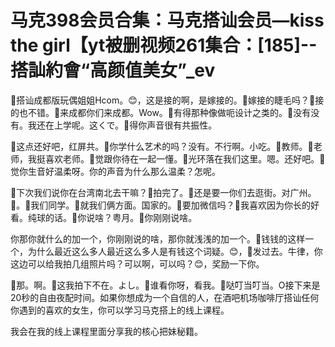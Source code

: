 # 马克398会员合集：马克搭讪会员—kiss the girl【yt被删视频261集合：[185]--搭訕約會“高颜值美女”_ev

🎼搭讪成都版玩偶姐姐Hcom。😊，这是接的啊，是嫁接的。🎼嫁接的睫毛吗？🎼接的也不错。🎼来成都你们来成都。Wow。🎼有得那种像做呃设计之类的。🎼没有没有。我还在上学呢。这くで。🎼得你声音很有共振性。

🎼这点还好吧，红屏共。🎼你学什么艺术的吗？没有。不行啊。小吃。🎼教师。🎼老师，我挺喜欢老师。🎼觉跟你待在一起一懂。🎼光环落在我们这里。嗯。还好吧。🎼觉你生音好温柔呀。你的声音为什么那么温柔？怎呢。

🎼下次我们说你在台湾南北去干嘛？🎼拍完了。🎼还是要一你们去逛街。对广州。🎼。🎼我们同学。🎼就我们俩方面。国家的。🎼要加微信吗？🎼我喜欢因为你长的好看。纯球的话。🎼你说啥？粤月。🎼你刚刚说啥。

你那你就什么的加一个，你刚刚说的啥，那你就浅浅的加一个。🎼钱钱的这样一个，为什么最近这么多人最近这么多人是有钱这个词疑。😊，🎼发过去。牛律，你这边可以给我拍几组照片吗？可以啊，可以吗？😊，奖励一下你。

🎼那。啊。🎼这我拍下不在。よし。🎼谁看你呀，看我。🎼哒叮当叮当。O接下来是20秒的自由夜配时间。如果你想成为一个自信的人，在酒吧机场咖啡厅搭讪任何你遇到的喜欢的女生，你可以学习马克搭上的线上课程。

我会在我的线上课程里面分享我的核心把妹秘籍。